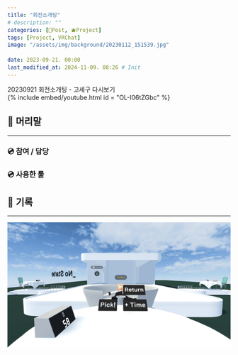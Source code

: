 ```yaml
---
title: "회전소개팅"
# description: ""
categories: [📀Post, 🫐Project]
tags: [Project, VRChat]
image: "/assets/img/background/20230112_151539.jpg"

date: 2023-09-21. 00:00
last_modified_at: 2024-11-09. 08:26 # Init
---
```


20230921 회전소개팅 - 고세구 다시보기  
{% include embed/youtube.html id = "OL-I06tZGbc" %}

## 📀 머리말

---

### 💿 참여 / 담당

### 💿 사용한 툴

## 📀 기록

---

![230916_172652](/assets/project/Rotating-Blind-Date/230916_172652.png)
